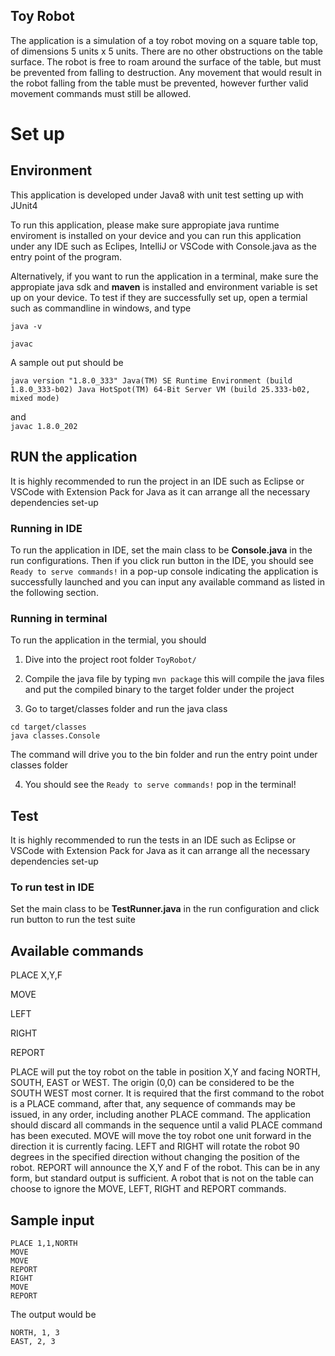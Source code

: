 ## Toy Robot

The application is a simulation of a toy robot moving on a square table top, of dimensions 5 units x 5 units. There are no
other obstructions on the table surface. The robot is free to roam around the surface of the table, but must be prevented
from falling to destruction. Any movement that would result in the robot falling from the table must be prevented,
however further valid movement commands must still be allowed.

# Set up
## Environment

This application is developed under Java8 with unit test setting up with JUnit4

To run this application, please make sure appropiate java runtime enviroment is installed on your device and you can run this application under any IDE such as Eclipes, IntelliJ or VSCode with Console.java as the entry point of the program.

Alternatively, if you want to run the application in a terminal, make sure the appropiate java sdk and **maven** is installed and environment variable is set up on your device. To test if they are successfully set up, open a termial such as commandline in windows, and type

`java -v`

`javac`

A sample out put should be

`java version "1.8.0_333"
Java(TM) SE Runtime Environment (build 1.8.0_333-b02)
Java HotSpot(TM) 64-Bit Server VM (build 25.333-b02, mixed mode)`

and    
`javac 1.8.0_202
`

## RUN the application

It is highly recommended to run the project in an IDE such as Eclipse or VSCode with Extension Pack for Java as it can arrange all the necessary dependencies set-up
### Running in IDE
To run the application in IDE, set the main class to be **Console.java** in the run configurations. Then if you click run button in the IDE, you should see 
`Ready to serve commands!` in a pop-up console indicating the application is successfully launched and you can input any available command as listed in the following section.

### Running in terminal

To run the application in the termial, you should

1. Dive into the project root folder `ToyRobot/`
2. Compile the java file by typing `mvn package` this will compile the java files and put the compiled binary to the target folder under the project

3. Go to target/classes folder and run the java class 
```
cd target/classes
java classes.Console
```
  The command will drive you to the bin folder and run the entry point under classes folder

4. You should see the `Ready to serve commands!` pop in the terminal!

## Test

It is highly recommended to run the tests in an IDE such as Eclipse or VSCode with Extension Pack for Java as it can arrange all the necessary dependencies set-up

### To run test in IDE

Set the main class to be **TestRunner.java** in the run configuration and click run button to run the test suite

## Available commands

PLACE X,Y,F

MOVE

LEFT

RIGHT

REPORT

PLACE will put the toy robot on the table in position X,Y and facing NORTH, SOUTH, EAST or WEST. The origin (0,0)
can be considered to be the SOUTH WEST most corner. It is required that the first command to the robot is a PLACE
command, after that, any sequence of commands may be issued, in any order, including another PLACE command. The
application should discard all commands in the sequence until a valid PLACE command has been executed. MOVE will
move the toy robot one unit forward in the direction it is currently facing.
LEFT and RIGHT will rotate the robot 90 degrees in the specified direction without changing the position of the
robot. REPORT will announce the X,Y and F of the robot. This can be in any form, but standard output is sufficient.
A robot that is not on the table can choose to ignore the MOVE, LEFT, RIGHT and REPORT commands.

## Sample input
```
PLACE 1,1,NORTH
MOVE
MOVE
REPORT
RIGHT
MOVE
REPORT
```

The output would be

```
NORTH, 1, 3
EAST, 2, 3
```